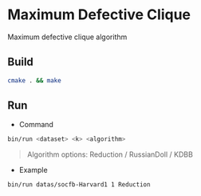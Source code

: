 # Maximum Defective Clique

Maximum defective clique algorithm 

## Build
```bash
cmake . && make
```


## Run
- Command
```bash
bin/run <dataset> <k> <algorithm>
```
> Algorithm options: Reduction / RussianDoll / KDBB
- Example
```bash
bin/run datas/socfb-Harvard1 1 Reduction
```